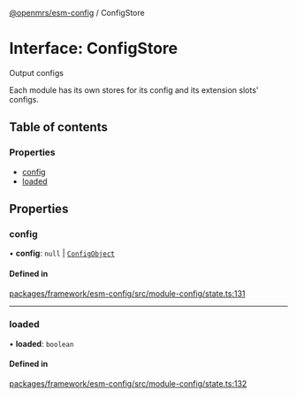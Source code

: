 [@openmrs/esm-config](../API.md) / ConfigStore

# Interface: ConfigStore

Output configs

Each module has its own stores for its config and its extension slots' configs.

## Table of contents

### Properties

- [config](ConfigStore.md#config)
- [loaded](ConfigStore.md#loaded)

## Properties

### config

• **config**: ``null`` \| [`ConfigObject`](ConfigObject.md)

#### Defined in

[packages/framework/esm-config/src/module-config/state.ts:131](https://github.com/openmrs/openmrs-esm-core/blob/master/packages/framework/esm-config/src/module-config/state.ts#L131)

___

### loaded

• **loaded**: `boolean`

#### Defined in

[packages/framework/esm-config/src/module-config/state.ts:132](https://github.com/openmrs/openmrs-esm-core/blob/master/packages/framework/esm-config/src/module-config/state.ts#L132)
